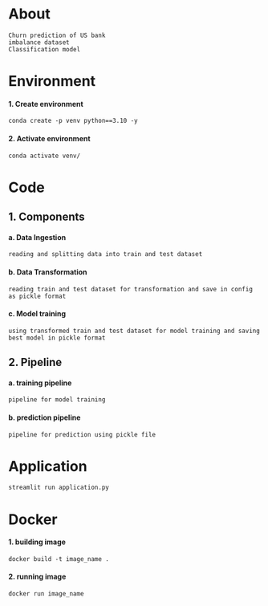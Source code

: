
# About
```requirements
Churn prediction of US bank 
imbalance dataset 
Classification model
```

# Environment

#### 1. Create environment
```requirements
conda create -p venv python==3.10 -y
```

#### 2. Activate environment
```requirements
conda activate venv/
```
# Code
## 1. Components
#### a. Data Ingestion
```requirements
reading and splitting data into train and test dataset
```
#### b. Data Transformation
```requirements
reading train and test dataset for transformation and save in config as pickle format 
```

#### c. Model training
```requirements
using transformed train and test dataset for model training and saving best model in pickle format  
```

## 2. Pipeline
#### a. training pipeline
```requirements
pipeline for model training 
```
#### b. prediction pipeline
```requirements
pipeline for prediction using pickle file 
```


# Application
```requirements
streamlit run application.py
```


# Docker
#### 1. building image
```requirements
docker build -t image_name .
```

#### 2. running image
```requirements
docker run image_name 
```
